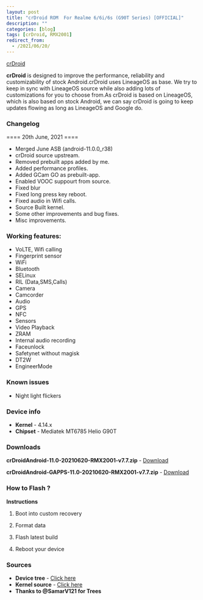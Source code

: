 ```yaml
---
layout: post
title: "crDroid ROM  For Realme 6/6i/6s (G90T Series) [OFFICIAL]"
description: ""
categories: [blog]
tags: [crDroid, RMX2001]
redirect_from:
  - /2021/06/20/
---
```


[crDroid](https://gitlab.com/sribalaji/sribalaji.gitlab.io/-/raw/master/assets/images/headers/crDroid.jpg?raw=true)

**crDroid** is designed to improve the performance, reliability and customizability of stock Android.crDroid uses LineageOS as base. We try to keep in sync with LineageOS source while also adding lots of customizations for you to choose from.As crDroid is based on LineageOS, which is also based on stock Android, we can say crDroid is going to keep updates flowing as long as LineageOS and Google do.

### Changelog
==== 20th June, 2021 ====

- Merged June ASB (android-11.0.0_r38) 
- crDroid source upstream.
- Removed prebuilt apps added by me.
- Added performance profiles.
- Added GCam GO as prebuilt-app.
- Enabled VOOC suppourt from source.
- Fixed blur
- Fixed long press key reboot.
- Fixed audio in Wifi calls.
- Source Built kernel.
- Some other improvements and bug fixes.
- Misc improvements.

### Working features:
* VoLTE, Wifi calling
* Fingerprint sensor
* WiFi
* Bluetooth
* SELinux
* RIL (Data,SMS,Calls)
* Camera
* Camcorder
* Audio
* GPS
* NFC
* Sensors
* Video Playback
* ZRAM
* Internal audio recording
* Faceunlock
* Safetynet without magisk
* DT2W
* EngineerMode

### Known issues
* Night light flickers

### Device info
* **Kernel** - 4.14.x
* **Chipset** - Mediatek MT6785 Helio G90T

### Downloads
**crDroidAndroid-11.0-20210620-RMX2001-v7.7.zip** - [Download](https://sourceforge.net/projects/crdroid/files/RMX2001/7.x/crDroidAndroid-11.0-20210620-RMX2001-v7.7.zip/download)

**crDroidAndroid-GAPPS-11.0-20210620-RMX2001-v7.7.zip** - [Download](https://sourceforge.net/projects/crdroid/files/RMX2001/7.x/crDroidAndroid-GAPPS-11.0-20210620-RMX2001-v7.7.zip/download)

### How to Flash ?
**Instructions**

1) Boot into custom recovery 

2) Format data

3) Flash latest build

4) Reboot your device 

### Sources
* **Device tree** - [Click here](https://github.com/ManshuTyagi/device_realme_RMX2001)
* **Kernel source** - [Click here](https://github.com/ManshuTyagi/kernel_realme_RMX2001)
* **Thanks to @SamarV121 for Trees**
